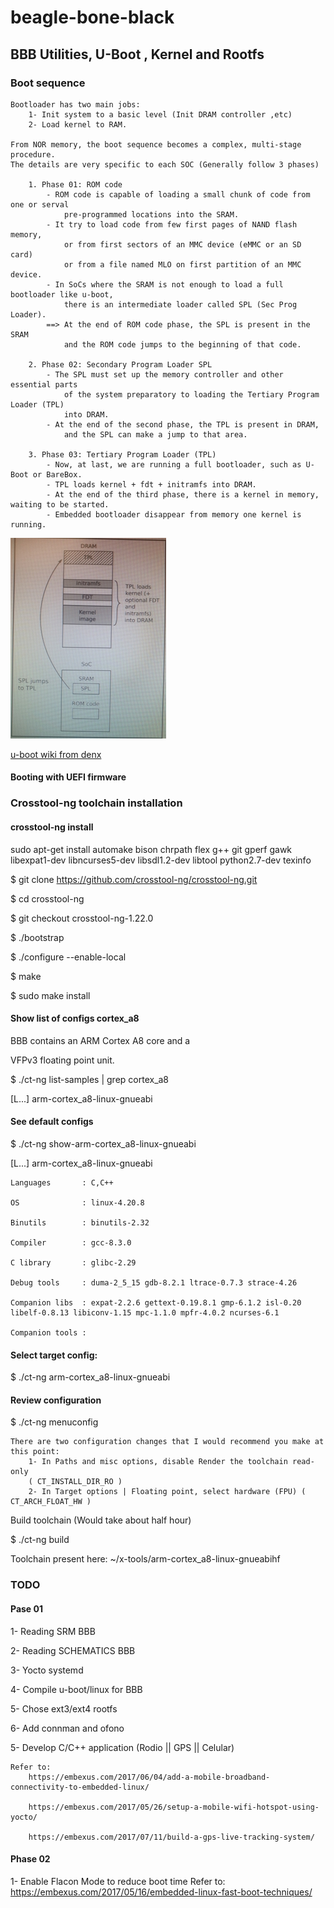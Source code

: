 # beagle-bone-black
## BBB Utilities, U-Boot , Kernel and Rootfs

### Boot sequence
	Bootloader has two main jobs:
		1- Init system to a basic level (Init DRAM controller ,etc)
		2- Load kernel to RAM.

	From NOR memory, the boot sequence becomes a complex, multi-stage procedure.
	The details are very specific to each SOC (Generally follow 3 phases)

		1. Phase 01: ROM code
			- ROM code is capable of loading a small chunk of code from one or serval
				pre-programmed locations into the SRAM.
			- It try to load code from few first pages of NAND flash memory,
				or from first sectors of an MMC device (eMMC or an SD card) 
				or from a file named MLO on first partition of an MMC device.
			- In SoCs where the SRAM is not enough to load a full bootloader like u-boot,
				there is an intermediate loader called SPL (Sec Prog Loader).
			==> At the end of ROM code phase, the SPL is present in the SRAM 
				and the ROM code jumps to the beginning of that code.

		2. Phase 02: Secondary Program Loader SPL
			- The SPL must set up the memory controller and other essential parts
				of the system preparatory to loading the Tertiary Program Loader (TPL)
				into DRAM.
			- At the end of the second phase, the TPL is present in DRAM,
				and the SPL can make a jump to that area.

		3. Phase 03: Tertiary Program Loader (TPL)
			- Now, at last, we are running a full bootloader, such as U-Boot or BareBox.
			- TPL loads kernel + fdt + initramfs into DRAM.
			- At the end of the third phase, there is a kernel in memory, waiting to be started.
			- Embedded bootloader disappear from memory one kernel is running.

![Alt text](./boot.jpg?raw=true "Boot 3 Phase architecture")


[u-boot wiki from denx](http://www.denx.de/wiki/U-Boot)


#### Booting with UEFI firmware


### Crosstool-ng toolchain installation

#### crosstool-ng install

sudo apt-get install automake bison chrpath flex g++ git gperf gawk libexpat1-dev libncurses5-dev libsdl1.2-dev libtool python2.7-dev texinfo

$ git clone https://github.com/crosstool-ng/crosstool-ng.git

$ cd crosstool-ng

$ git checkout crosstool-ng-1.22.0

$ ./bootstrap

$ ./configure --enable-local

$ make

$ sudo make install

#### Show list of configs cortex_a8

BBB contains an ARM Cortex A8 core and a

VFPv3 floating point unit.

$ ./ct-ng list-samples | grep cortex_a8

[L...]   arm-cortex_a8-linux-gnueabi

#### See default configs

$ ./ct-ng show-arm-cortex_a8-linux-gnueabi

[L...]   arm-cortex_a8-linux-gnueabi

    Languages       : C,C++

    OS              : linux-4.20.8

    Binutils        : binutils-2.32

    Compiler        : gcc-8.3.0

    C library       : glibc-2.29

    Debug tools     : duma-2_5_15 gdb-8.2.1 ltrace-0.7.3 strace-4.26

    Companion libs  : expat-2.2.6 gettext-0.19.8.1 gmp-6.1.2 isl-0.20 libelf-0.8.13 libiconv-1.15 mpc-1.1.0 mpfr-4.0.2 ncurses-6.1

    Companion tools :

#### Select target config:
$ ./ct-ng arm-cortex_a8-linux-gnueabi

#### Review configuration

$ ./ct-ng menuconfig

	There are two configuration changes that I would recommend you make at this point:
		1- In Paths and misc options, disable Render the toolchain read-only
		( CT_INSTALL_DIR_RO )
		2- In Target options | Floating point, select hardware (FPU) ( CT_ARCH_FLOAT_HW )

Build toolchain (Would take about half hour)

$ ./ct-ng build

Toolchain present here: ~/x-tools/arm-cortex_a8-linux-gnueabihf

### TODO

#### Pase 01
1- Reading SRM BBB

2- Reading SCHEMATICS BBB

3- Yocto systemd

4- Compile u-boot/linux for BBB

5- Chose ext3/ext4 rootfs

6- Add connman and ofono

5- Develop C/C++ application (Rodio || GPS || Celular)

	Refer to:
		https://embexus.com/2017/06/04/add-a-mobile-broadband-connectivity-to-embedded-linux/
		
		https://embexus.com/2017/05/26/setup-a-mobile-wifi-hotspot-using-yocto/
		
		https://embexus.com/2017/07/11/build-a-gps-live-tracking-system/
#### Phase 02

1- Enable Flacon Mode to reduce boot time
	Refer to:
		https://embexus.com/2017/05/16/embedded-linux-fast-boot-techniques/

